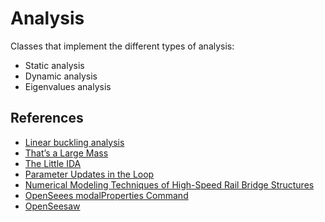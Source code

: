 # Analysis

Classes that implement the different types of analysis:

- Static analysis
- Dynamic analysis
- Eigenvalues analysis

## References

- [Linear buckling analysis](https://portwooddigital.com/2021/05/29/right-under-your-nose)
- [That’s a Large Mass](https://portwooddigital.com/2021/08/01/thats-a-large-mass/)
- [The Little IDA](https://portwooddigital.com/2021/10/31/the-little-ida/)
- [Parameter Updates in the Loop](https://portwooddigital.com/2021/08/15/parameter-updates-in-the-loop)
- [Numerical Modeling Techniques of High-Speed Rail Bridge Structures](https://trid.trb.org/view/1844146)
- [OpenSeees modalProperties Command](https://opensees.github.io/OpenSeesDocumentation/user/manual/analysis/modalProperties.html#modalproperties-command)
- [OpenSeesaw](https://portwooddigital.com/2021/11/12/openseesaw/)
